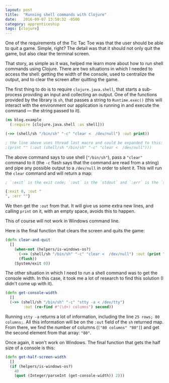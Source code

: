 ```yaml
---
layout: post
title:  "Running shell commands with Clojure"
date:   2016-09-07 13:50:32 -0500
category: apprenticeship
tags: [clojure]
---
```


One of the requirements of the Tic Tac Toe was that the user should be able to quit a game. Simple, right? The detail was that it should not only quit the game, but also clear the terminal screen. <!--more-->

That story, as simple as it was, helped me learn more about how to run shell commands using Clojure. There are two situations in which I needed to access the shell: getting the width of the console, used to centralize the output, and to clear the screen after quitting the game.

The first thing to do is to require `clojure.java.shell`, that starts a sub-process providing an input and collecting an output. One of the functions provided by the library is `sh`, that passes a string to `Runtime.exec()` (this will interact with the environment our application is running in and execute the command &mdash; the string passed to it).

```clojure
(ns blog.example
  (:require [clojure.java.shell :as shell]))

(->> (shell/sh "/bin/sh" "-c" "clear <  /dev/null") :out print))

; the line above uses thread last macro and could be expanded to this:
;(print "" (:out (shell/sh "/bin/sh" "-c" "clear <  /dev/null")))
```

The above command says to use shell (`"/bin/sh"`), pass a `"clear"` command to it (the `-c` flash says that the command are read from a string) and pipe any possible output to a `/dev/null` in order to silent it. This will run the `clear` command and will return a map:

```clojure
; `:exit` is the exit code; `:out` is the `stdout` and `:err` is the `stderr`

{:exit 0, :out "
", :err ""}
```

We then get the `:out` from that. It will give us some extra new lines, and calling `print` on it, with an empty space, avoids this to happen.

This of course will not work in Windows command line.

Here is the final function that clears the screen and quits the game:

```clojure
(defn clear-and-quit
  []
    (when-not (helpers/is-windows-os?)
      (->> (shell/sh "/bin/sh" "-c" "clear <  /dev/null") :out (print ""))
      (flush))
    (System/exit 0))
```  

The other situation in which I need to run a shell command was to get the console width. In this case, it took me a lot of research to find this solution (I didn't come up with it).

```clojure
(defn get-console-width
  []
  (->> (shell/sh "/bin/sh" "-c" "stty -a < /dev/tty")
        :out (re-find #"(\d+) columns") second))
```

Running `stty -a` returns a lot of information, including the line `25 rows; 80 columns;`. All this information will be on the `:out` field of the `sh` returned map. From there, we find the number of columns (`["80 columns" "80"]`) and get the second element from that array: `"80"`.

Once again, it won't work on Windows. The final function that gets the half size of a console is this:

```clojure
(defn get-half-screen-width
  []
  (if (helpers/is-windows-os?)
    40
    (quot (Integer/parseInt (get-console-width)) 2)))
```

